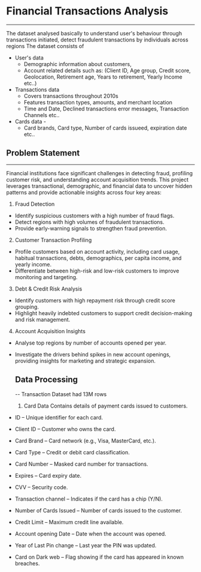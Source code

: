 # Financial Transactions Analysis
---
The dataset analysed basically to understand user's behaviour through transactions initiated, detect fraudulent transactions by individuals across regions
The dataset consists of

 - User's data 
   - Demographic information about customers, 
   - Account related details such as: (Client ID, Age group, Credit score, Geolocation, Retirement age, Years to retirement, Yearly Income etc..)
- Transactions data
   - Covers transactions throughout 2010s
   - Features transaction types, amounts, and merchant location
   - Time and Date, Declined transactions error messages, Transaction Channels etc..
 - Cards data -
   - Card brands, Card type, Number of cards issueed, expiration date etc..

## Problem Statement
---
Financial institutions face significant challenges in detecting fraud, profiling customer risk, and understanding account acquisition trends. This project leverages transactional, demographic, and financial data to uncover hidden patterns and provide actionable insights across four key areas:

1. Fraud Detection

- Identify suspicious customers with a high number of fraud flags.
- Detect regions with high volumes of fraudulent transactions.
- Provide early-warning signals to strengthen fraud prevention.

2. Customer Transaction Profiling

- Profile customers based on account activity, including card usage, habitual transactions, debts, demographics, per capita income, and yearly income.
- Differentiate between high-risk and low-risk customers to improve monitoring and targeting.

3. Debt & Credit Risk Analysis

- Identify customers with high repayment risk through credit score grouping.
- Highlight heavily indebted customers to support credit decision-making and risk management.

4. Account Acquisition Insights

- Analyse top regions by number of accounts opened per year.
- Investigate the drivers behind spikes in new account openings, providing insights for marketing and strategic expansion.

  ## Data Processing
  --
  Transaction Dataset had 13M rows

  1. Card Data
Contains details of payment cards issued to customers.
- ID – Unique identifier for each card.
- Client ID – Customer who owns the card.
- Card Brand – Card network (e.g., Visa, MasterCard, etc.).
- Card Type – Credit or debit card classification.
- Card Number – Masked card number for transactions.
- Expires – Card expiry date.
- CVV – Security code.
- Transaction channel – Indicates if the card has a chip (Y/N).
- Number of Cards Issued – Number of cards issued to the customer.
- Credit Limit – Maximum credit line available.
- Account opening Date – Date when the account was opened.
- Year of Last Pin change – Last year the PIN was updated.
- Card on Dark web – Flag showing if the card has appeared in known breaches.
